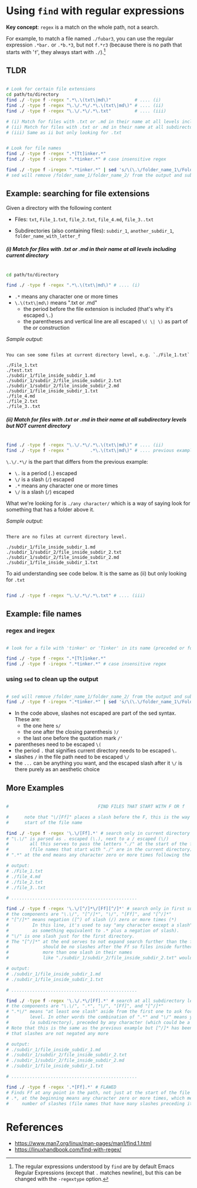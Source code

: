 # Using `find` with regular expressions

**Key concept**: `regex` is a match on the whole path, not a search.  

For example, to match a file named `./fubar3`, you can use the regular expression `.*bar.` or
`.*b.*3`, but not `f.*r3` (because there is no path that starts with '`f`', they always start with
`./`).[^note_regextype]

## TLDR

```Bash

# Look for certain file extensions
cd path/to/directory
find ./ -type f -regex ".*\.\(txt\|md\)"         # .... (i)
find ./ -type f -regex "\.\/.*\/.*\.\(txt\|md\)" # .... (ii)
find ./ -type f -regex "\.\/.*\/.*\.txt"         # .... (iii)

# (i) Match for files with .txt or .md in their name at all levels including current directory
# (ii) Match for files with .txt or .md in their name at all subdirectory levels but NOT current dir
# (iii) Same as ii but only looking for .txt

```

```Bash

# Look for file names
find ./ -type f -regex ".*[Tt]inker.*"
find ./ -type f -iregex ".*tinker.*" # case insensitive regex

find ./ -type f -iregex ".*tinker.*" | sed 's/\(\.\/folder_name_1\/Folder_name_2\/\)/...\//'
# sed will remove /folder_name_1/folder_name_2/ from the output and substitute with ... 

```


<!-- ≈≈≈≈≈≈≈≈≈≈≈≈≈≈≈≈≈≈≈≈≈≈≈≈≈≈≈≈≈≈≈≈≈≈≈≈≈≈≈≈≈≈≈***≈≈≈≈≈≈≈≈≈≈≈≈≈≈≈≈≈≈≈≈≈≈≈≈≈≈≈≈≈≈≈≈≈≈≈≈≈≈≈≈≈≈≈≈≈ -->
## Example: searching for file extensions

Given a directory with the following content

* Files: `txt`, `File_1.txt`, `file_2.txt`, `file_4.md`, `file_3..txt`  

* Subdirectories (also containing files): `subdir_1`, `another_subdir_1`,
  `folder_name_with_letter_f` 

##### (i) Match for files with .txt or .md in their name at all levels including current directory

```Bash

cd path/to/directory

find ./ -type f -regex ".*\.\(txt\|md\)" # .... (i)

```

* `.*` means any character one or more times
* `\.\(txt\|md\)` means ".txt or .md" 
     - the period before the file extension is included (that's why it's escaped `\.`) 
     - the parentheses and vertical line are all escaped `\( \| \)` as part of the *or* construction

*Sample output:*

```

You can see some files at current directory level, e.g. `./File_1.txt`

./File_1.txt
./test.txt
./subdir_1/file_inside_subdir_1.md
./subdir_1/subdir_2/file_inside_subdir_2.txt
./subdir_1/subdir_2/file_inside_subdir_2.md
./subdir_1/file_inside_subdir_1.txt
./file_4.md
./file_2.txt
./file_3..txt

```

<!-- ≈≈≈≈≈≈≈≈≈≈≈≈≈≈≈≈≈≈≈≈≈≈≈≈≈≈≈≈≈≈≈≈≈≈≈≈≈≈≈≈≈ -->
##### (ii) Match for files with .txt or .md in their name at all subdirectory levels but NOT current directory

```Bash

find ./ -type f -regex "\.\/.*\/.*\.\(txt\|md\)" # .... (ii)
find ./ -type f -regex "        .*\.\(txt\|md\)" # .... previous example (i) adapted for comparison

```

`\.\/.*\/` is the part that differs from the previous example:

* `\.` is a period (`.`) escaped
* `\/` is a slash (`/`) escaped
* `.*` means any character one or more times
* `\/` is a slash (`/`) escaped

What we're looking for is `./any character/` which is a way of saying look for something that has a
folder above it.

*Sample output:*

```

There are no files at current directory level.

./subdir_1/file_inside_subdir_1.md
./subdir_1/subdir_2/file_inside_subdir_2.txt
./subdir_1/subdir_2/file_inside_subdir_2.md
./subdir_1/file_inside_subdir_1.txt

```

To aid understanding see code below. It is the same as (ii) but only looking for `.txt`

```Bash

find ./ -type f -regex "\.\/.*\/.*\.txt" # .... (iii)

```


<!-- ≈≈≈≈≈≈≈≈≈≈≈≈≈≈≈≈≈≈≈≈≈≈≈≈≈≈≈≈≈≈≈≈≈≈≈≈≈≈≈≈≈≈≈***≈≈≈≈≈≈≈≈≈≈≈≈≈≈≈≈≈≈≈≈≈≈≈≈≈≈≈≈≈≈≈≈≈≈≈≈≈≈≈≈≈≈≈≈≈ -->
## Example: file names

### regex and iregex

```Bash

# look for a file with 'tinker' or 'Tinker' in its name (preceded or followed by any character)

find ./ -type f -regex ".*[Tt]inker.*"
find ./ -type f -iregex ".*tinker.*" # case insensitive regex

```

### using `sed` to clean up the output

```Bash

# sed will remove /folder_name_1/folder_name_2/ from the output and substitute with ... 
find ./ -type f -iregex ".*tinker.*" | sed 's/\(\.\/folder_name_1\/Folder_name_2\/\)/...\//'

```

* In the code above, slashes not escaped are part of the sed syntax. These are:
    - the one here `s/`
    - the one after the closing parenthesis `)/`
    - the last one before the quotation mark `/'`
* parentheses need to be escaped `\(`
* the period `.` that signifies current directory needs to be escaped `\.`
* slashes `/` in the file path need to be escaped `\/`
* the `...` can be anything you want, and the escaped slash after it `\/` is there purely as an
  aesthetic choice


<!-- ≈≈≈≈≈≈≈≈≈≈≈≈≈≈≈≈≈≈≈≈≈≈≈≈≈≈≈≈≈≈≈≈≈≈≈≈≈≈≈≈≈≈≈***≈≈≈≈≈≈≈≈≈≈≈≈≈≈≈≈≈≈≈≈≈≈≈≈≈≈≈≈≈≈≈≈≈≈≈≈≈≈≈≈≈≈≈≈≈ -->
## More Examples

```Bash

#                                  FIND FILES THAT START WITH F OR f

#      note that "\/[Ff]" places a slash before the F, this is the way we ensure that F is at the
#      start of the file name

find ./ -type f -regex '\.\/[Ff].*' # search only in current directory
# "\.\/" is parsed as . escaped (\.), next to a / escaped (\/)
#        all this serves to pass the letters "./" at the start of the file name 
#        (file names that start with "./" are in the current directory)
# ".*" at the end means any character zero or more times following the F or f

# output:
# ./File_1.txt
# ./file_4.md
# ./file_2.txt
# ./file_3..txt

# ................................................

find ./ -type f -regex '\.\/[^/]*\/[Ff][^/]*' # search only in first subdirectory level
# the components are "\.\/", "[^/]*", "\/", "[Ff]", and "[^/]*"
# "[^/]*" means negation ([^) of slash (/) zero or more times (*)
#         In this line, it's used to say "any character except a slash" (might help to think of it
#         as something equivalent to .* plus a negation of slash). 
# "\/" is one slash just for the first directory. 
# The "[^/]*" at the end serves to not expand search further than the first subdirectory (i.e. there
#             should be no slashes after the Ff so files inside further subdirectories that have
#             more than one slash in their names
#             like "./subdir_1/subdir_2/file_inside_subdir_2.txt" would not be found) 

# output:
# ./subdir_1/file_inside_subdir_1.md
# ./subdir_1/file_inside_subdir_1.txt

# ................................................

find ./ -type f -regex '\.\/.*\/[Ff].*' # search at all subdirectory levels but NOT at CD level
# the components are "\.\/", ".*", "\/", "[Ff]", and "[^/]*"
# ".*\/" means "at least one slash" aside from the first one to ask for CD, this puts you at subdir 
#        level. In other words the combination of ".*" and "\/" means you are looking for a slash
#        (a subdirectory), preceded by any character (which could be a slash)
# Note that this is the same as the previous example but [^/]* has been changed for .*, which means
# that slashes are not negated any more

# output:
# ./subdir_1/file_inside_subdir_1.md
# ./subdir_1/subdir_2/file_inside_subdir_2.txt
# ./subdir_1/subdir_2/file_inside_subdir_2.md
# ./subdir_1/file_inside_subdir_1.txt

# ................................................

find ./ -type f -regex '.*[Ff].*' # FLAWED
# Finds Ff at any point in the path, not just at the start of the file
# .*, at the beginning means any character zero or more times, which means that it could be any
#     number of slashes (file names that have many slashes preceding it are in subdirectories)

```


<!-- ≈≈≈≈≈≈≈≈≈≈≈≈≈≈≈≈≈≈≈≈≈≈≈≈≈≈≈≈≈≈≈≈≈≈≈≈≈≈≈≈≈≈≈≈≈≈≈≈≈≈≈≈≈≈≈≈≈≈≈≈≈≈≈≈≈≈≈≈≈≈≈≈≈≈≈≈≈≈≈≈≈≈≈≈≈≈≈≈≈≈≈ -->
# References

* https://www.man7.org/linux/man-pages/man1/find.1.html
* https://linuxhandbook.com/find-with-regex/


[^note_regextype]: The regular expressions understood by `find` are by default Emacs Regular
Expressions (except that `.` matches newline), but this can be changed with the `-regextype`
option.
